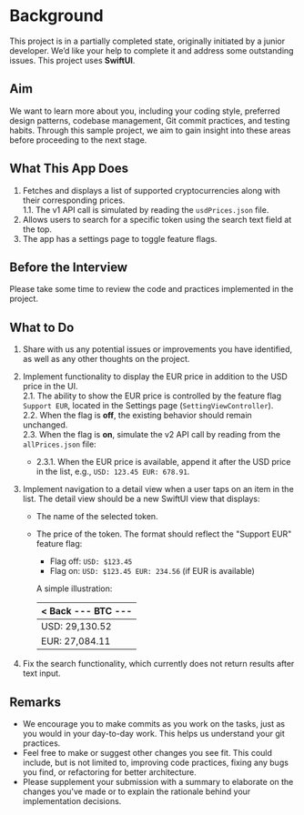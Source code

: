 # Background
This project is in a partially completed state, originally initiated by a junior developer. We’d like your help to complete it and address some outstanding issues. This project uses **SwiftUI**.

## Aim
We want to learn more about you, including your coding style, preferred design patterns, codebase management, Git commit practices, and testing habits. Through this sample project, we aim to gain insight into these areas before proceeding to the next stage.

## What This App Does
1. Fetches and displays a list of supported cryptocurrencies along with their corresponding prices.  
   1.1. The v1 API call is simulated by reading the `usdPrices.json` file.
2. Allows users to search for a specific token using the search text field at the top.
3. The app has a settings page to toggle feature flags.

## Before the Interview
Please take some time to review the code and practices implemented in the project.

## What to Do
1. Share with us any potential issues or improvements you have identified, as well as any other thoughts on the project.
2. Implement functionality to display the EUR price in addition to the USD price in the UI.  
   2.1. The ability to show the EUR price is controlled by the feature flag `Support EUR`, located in the Settings page (`SettingViewController`).  
   2.2. When the flag is **off**, the existing behavior should remain unchanged.  
   2.3. When the flag is **on**, simulate the v2 API call by reading from the `allPrices.json` file:  
      - 2.3.1. When the EUR price is available, append it after the USD price in the list, e.g., `USD: 123.45 EUR: 678.91`.
3. Implement navigation to a detail view when a user taps on an item in the list. The detail view should be a new SwiftUI view that displays:
   - The name of the selected token.
   - The price of the token. The format should reflect the "Support EUR" feature flag:
     - Flag off: `USD: $123.45`
     - Flag on: `USD: $123.45 EUR: 234.56` (if EUR is available)
   
     A simple illustration:

        | < Back --- BTC --- |
        |--------------------|
        | USD: 29,130.52     |
        | EUR: 27,084.11     |

4. Fix the search functionality, which currently does not return results after text input.

## Remarks
- We encourage you to make commits as you work on the tasks, just as you would in your day-to-day work. This helps us understand your git practices.
- Feel free to make or suggest other changes you see fit. This could include, but is not limited to, improving code practices, fixing any bugs you find, or refactoring for better architecture.
- Please supplement your submission with a summary to elaborate on the changes you've made or to explain the rationale behind your implementation decisions.
